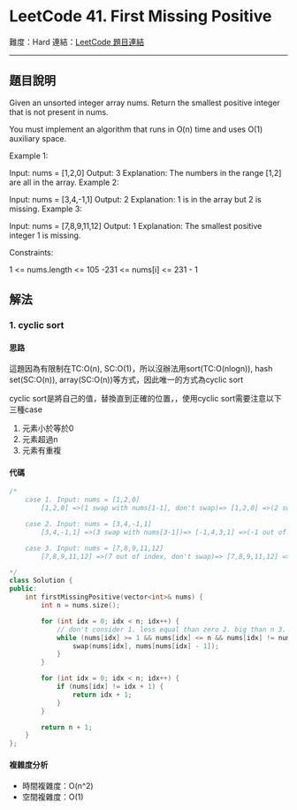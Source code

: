 # LeetCode 41. First Missing Positive

難度：Hard
連結：[LeetCode 題目連結](https://leetcode.com/problems/first-missing-positive/description/)

---

## 題目說明
    
Given an unsorted integer array nums. Return the smallest positive integer that is not present in nums.

You must implement an algorithm that runs in O(n) time and uses O(1) auxiliary space.

 

Example 1:

Input: nums = [1,2,0]
Output: 3
Explanation: The numbers in the range [1,2] are all in the array.
Example 2:

Input: nums = [3,4,-1,1]
Output: 2
Explanation: 1 is in the array but 2 is missing.
Example 3:

Input: nums = [7,8,9,11,12]
Output: 1
Explanation: The smallest positive integer 1 is missing.
 

Constraints:

1 <= nums.length <= 105
-231 <= nums[i] <= 231 - 1

## 解法
### 1. cyclic sort
#### 思路

這題因為有限制在TC:O(n), SC:O(1)，所以沒辦法用sort(TC:O(nlogn)), hash set(SC:O(n)), array(SC:O(n))等方式，因此唯一的方式為cyclic sort

cyclic sort是將自己的值，替換直到正確的位置，，使用cyclic sort需要注意以下三種case
1. 元素小於等於0
2. 元素超過n
3. 元素有重複

#### 代碼
```c++
/*
    case 1. Input: nums = [1,2,0]
        [1,2,0] =>(1 swap with nums[1-1], don't swap)=> [1,2,0] =>(2 swap with nums[2-1], don't swap)=> [1,2,0]

    case 2. Input: nums = [3,4,-1,1]
        [3,4,-1,1] =>(3 swap with nums[3-1])=> [-1,4,3,1] =>(-1 out of index, don't swap)=> [-1,4,3,1] =>(4 swap with nums[4-1])=> [-1,1,3,4]

    case 3. Input: nums = [7,8,9,11,12]
        [7,8,9,11,12] =>(7 out of index, don't swap)=> [7,8,9,11,12] => ...

*/
class Solution {
public:
    int firstMissingPositive(vector<int>& nums) {
        int n = nums.size();

        for (int idx = 0; idx < n; idx++) {
            // don't consider 1. less equal than zero 2. big than n 3. duplicate
            while (nums[idx] >= 1 && nums[idx] <= n && nums[idx] != nums[nums[idx] - 1]) {
                swap(nums[idx], nums[nums[idx] - 1]);
            }
        }

        for (int idx = 0; idx < n; idx++) {
            if (nums[idx] != idx + 1) {
                return idx + 1;
            }
        }

        return n + 1;
    }
};
```

#### 複雜度分析

- 時間複雜度：O(n^2)
- 空間複雜度：O(1)
